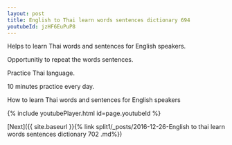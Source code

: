 ```yaml
---
layout: post
title: English to Thai learn words sentences dictionary 694 
youtubeId: jzHF6EuPuP8
---
```

 
 
Helps to learn Thai words and sentences for English speakers.

Opportunitiy to repeat the words sentences. 

Practice Thai language. 
 
10 minutes practice every day. 
 
How to learn Thai words and sentences for English speakers 
 
{% include youtubePlayer.html id=page.youtubeId %}
 
 
[Next]({{ site.baseurl }}{% link  split1/_posts/2016-12-26-English to thai learn words sentences dictionary 702 .md%})
 
